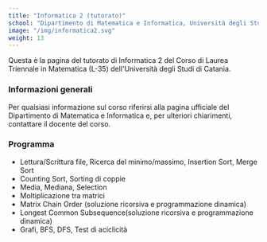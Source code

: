 ```yaml
---
title: "Informatica 2 (tutorato)"
school: "Dipartimento di Matematica e Informatica, Università degli Studi di Catania"
image: "/img/informatica2.svg"
weight: 13
---
```

Questa è la pagina del tutorato di Informatica 2 del Corso di Laurea Triennale in Matematica (L-35) dell'Università degli Studi di Catania.

### Informazioni generali
Per qualsiasi informazione sul corso riferirsi alla pagina ufficiale del Dipartimento di Matematica e Informatica e, per ulteriori chiarimenti, contattare il docente del corso.

### Programma
- Lettura/Scrittura file, Ricerca del minimo/massimo, Insertion Sort, Merge Sort
- Counting Sort, Sorting di coppie
- Media, Mediana, Selection
- Moltiplicazione tra matrici
- Matrix Chain Order (soluzione ricorsiva e programmazione dinamica)
- Longest Common Subsequence(soluzione ricorsiva e programmazione dinamica)
- Grafi, BFS, DFS, Test di aciclicità


